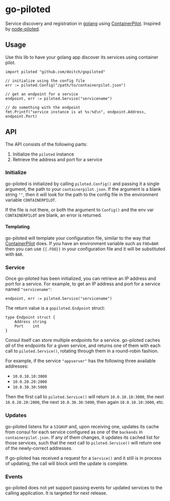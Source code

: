 # go-piloted
Service discovery and registration in [golang](https://golang.org) using [ContainerPilot](https://www.joyent.com/containerpilot). Inspired by [node-piloted](https://github.com/joyent/node-piloted).

## Usage
Use this lib to have your golang app discover its services using container pilot.

```golang
import piloted "github.com/deitch/gopiloted"

// initialize using the config file
err := piloted.Config("/path/to/containerpilot.json")

// get an endpoint for a service
endpoint, err := piloted.Service("servicename")

// do something with the endpoint
fmt.Printf("service instance is at %s:%d\n", endpoint.Address, endpoint.Port)
```

## API

The API consists of the following parts:

1. Initialize the `piloted` instance
2. Retrieve the address and port for a service

### Initialize
go-piloted is initialized by calling `piloted.Config()` and passing it a single argument, the path to your `containerpilot.json`. If the argument is a blank string `""`, then it will look for the path to the config file in the environment variable `CONTAINERPILOT`.

If the file is not there, or both the argument to `Config()` and the env var `CONTAINERPILOT` are blank, an error is returned.

#### Templating
go-piloted will template your configuration file, similar to the way that [ContainerPilot](https://www.joyent.com/containerpilot/docs/configuration) does. If you have an environment variable such as `FOO=BAR` then you can use `{{.FOO}}` in your configuration file and it will be substituted with `BAR`.

### Service
Once go-piloted has been initialized, you can retrieve an IP address and port for a service. For example, to get an IP address and port for a service named `"servicename"`:

```golang
endpoint, err := piloted.Service("servicename")
```

The return value is a `gopiloted.Endpoint` struct:

```golang
type Endpoint struct {
	Address string
	Port    int
}
```

Consul itself can store multiple endpoints for a service. go-piloted caches _all_ of the endpoints for a given service, and returns one of them with each call to `piloted.Service()`, rotating through them in a round-robin fashion.

For example, if the service `"appserver"` has the following three available addresses:

* `10.0.10.10:3000`
* `10.0.20.20:2000`
* `10.0.30.30:5000`

Then the first call to `piloted.Service()` will return `10.0.10.10:3000`, the next `10.0.20.20:2000`, the next `10.0.30.30:5000`, then again `10.0.10.10:3000`, etc.

### Updates
go-piloted listens for a `SIGHUP` and, upon receiving one, updates its cache from consul for each service configured as one of the `backends` in `containerpilot.json`. If any of them changes, it updates its cached list for those services, such that the next call to `piloted.Service()` will return one of the newly-correct addresses.

If go-piloted has received a request for a `Service()` and it still is in process of updating, the call will block until the update is complete.


### Events
go-piloted does not yet support passing events for updated services to the calling application. It is targeted for next release.
